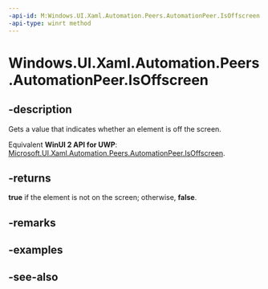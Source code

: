 ```yaml
---
-api-id: M:Windows.UI.Xaml.Automation.Peers.AutomationPeer.IsOffscreen
-api-type: winrt method
---
```


<!-- Method syntax
public bool IsOffscreen()
-->

# Windows.UI.Xaml.Automation.Peers.AutomationPeer.IsOffscreen

## -description
Gets a value that indicates whether an element is off the screen.

Equivalent **WinUI 2 API for UWP**: [Microsoft.UI.Xaml.Automation.Peers.AutomationPeer.IsOffscreen](/windows/winui/api/microsoft.ui.xaml.automation.peers.automationpeer.isoffscreen).

## -returns
**true** if the element is not on the screen; otherwise, **false**.

## -remarks

## -examples

## -see-also
